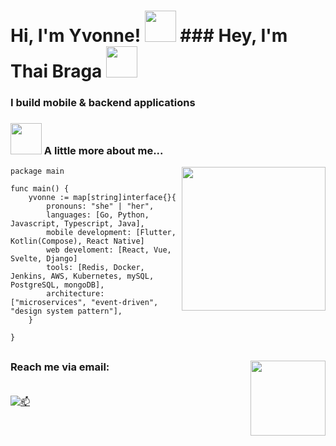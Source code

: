<h1> Hi, I'm Yvonne! <img src="https://media.giphy.com/media/2bBwk0yHKt8mvtDGGX/giphy.gif" width="50">
### Hey, I'm Thai Braga <img src="https://media.giphy.com/media/ieyl9zmCjO4b4t6qoY/giphy.gif" width="50"></h1>

### I build mobile & backend applications

### <img src="https://media.giphy.com/media/VgCDAzcKvsR6OM0uWg/giphy.gif" width="50"> A little more about me... 

<img align='right' src="https://media.giphy.com/media/ieyl9zmCjO4b4t6qoY/giphy.gif" width="230">

```golang
package main

func main() {
    yvonne := map[string]interface{}{
        pronouns: "she" | "her",
        languages: [Go, Python, Javascript, Typescript, Java],
        mobile development: [Flutter, Kotlin(Compose), React Native]
        web develoment: [React, Vue, Svelte, Django]
        tools: [Redis, Docker, Jenkins, AWS, Kubernetes, mySQL, PostgreSQL, mongoDB],
        architecture: ["microservices", "event-driven", "design system pattern"],
    }

}
```

##
<img align="right" src="https://media3.giphy.com/media/v1.Y2lkPTc5MGI3NjExMGtya29uOWxndWwwM3h6cTZlOXRnMDF2a3pybjB1Nm1nM2htd2hsNCZlcD12MV9pbnRlcm5hbF9naWZfYnlfaWQmY3Q9Zw/l41lZuDtMj71VOHxS/giphy.gif" width="120">

### Reach me via email:<br></br>

[![📫](https://img.shields.io/badge/Gmail-D14836?style=for-the-badge&logo=gmail&logoColor=white)](mailto:charawey@gmail.com)
